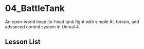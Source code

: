 # 04_BattleTank
An open-world head-to-head tank fight with simple AI, terrain, and advanced control system in Unreal 4.

## Lesson List

